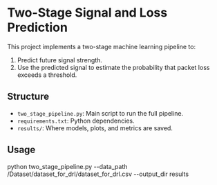 # Two-Stage Signal and Loss Prediction

This project implements a two-stage machine learning pipeline to:
1. Predict future signal strength.
2. Use the predicted signal to estimate the probability that packet loss exceeds a threshold.

## Structure
- `two_stage_pipeline.py`: Main script to run the full pipeline.
- `requirements.txt`: Python dependencies.
- `results/`: Where models, plots, and metrics are saved.

## Usage

python two_stage_pipeline.py --data_path /Dataset/dataset_for_drl/dataset_for_drl.csv --output_dir results


